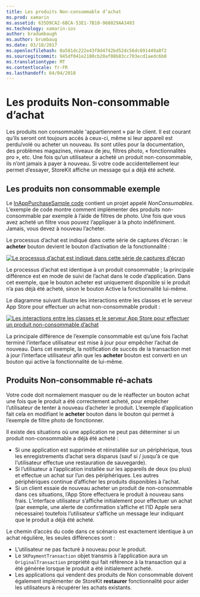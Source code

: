 ```yaml
---
title: Les produits Non-consommable d’achat
ms.prod: xamarin
ms.assetid: 635D9CA2-6BCA-53E1-7B10-968029AA3493
ms.technology: xamarin-ios
author: bradumbaugh
ms.author: brumbaug
ms.date: 03/18/2017
ms.openlocfilehash: 0a581dc222e43f8d4742bd52dc56dc691449a8f2
ms.sourcegitcommit: 945df041e2180cb20af08b83cc703ecd1aedc6b0
ms.translationtype: MT
ms.contentlocale: fr-FR
ms.lasthandoff: 04/04/2018
---
```

# <a name="purchasing-non-consumable-products"></a>Les produits Non-consommable d’achat

Les produits non consommable 'appartiennent » par le client. Il est courant qu’ils seront ont toujours accès à ceux-ci, même si leur appareil est perdu/volé ou acheter un nouveau. Ils sont utiles pour la documentation, des problèmes magazines, niveaux de jeu, filtres photo, « fonctionnalités pro », etc. Une fois qu’un utilisateur a acheté un produit non-consommable, ils n’ont jamais à payer à nouveau. Si votre code accidentellement leur permet d’essayer, StoreKit affiche un message qui a déjà été acheté.

## <a name="non-consumable-products-sample"></a>Les produits non consommable exemple

Le [InAppPurchaseSample code](https://developer.xamarin.com/samples/monotouch/StoreKit/) contient un projet appelé *NonConsumables*. L’exemple de code montre comment implémenter des produits non-consommable par exemple à l’aide de filtres de photo. Une fois que vous avez acheté un filtre vous pouvez l’appliquer à la photo indéfiniment. Jamais, vous devez à nouveau l’acheter.   
   
   
   
 Le processus d’achat est indiqué dans cette série de captures d’écran : le **acheter** bouton devient le bouton d’activation de la fonctionnalité :   
   
   
   
 [![](purchasing-non-consumable-products-images/image34.png "Le processus d’achat est indiqué dans cette série de captures d’écran")](purchasing-non-consumable-products-images/image34.png#lightbox)   
   
   
   
 Le processus d’achat est identique à un produit consommable ; la principale différence est en mode de suivi de l’achat dans le code d’application. Dans cet exemple, que le bouton acheter est uniquement disponible si le produit n’a pas déjà été acheté, sinon le bouton Active la fonctionnalité lui-même.   
   
   
   

Le diagramme suivant illustre les interactions entre les classes et le serveur App Store pour effectuer un achat non-consommable produit :   
   
   
   
 [![](purchasing-non-consumable-products-images/image35.png "Les interactions entre les classes et le serveur App Store pour effectuer un produit non-consommable d’achat")](purchasing-non-consumable-products-images/image35.png#lightbox)   
   
   
   
 La principale différence de l’exemple consommable est qu’une fois l’achat terminé l’interface utilisateur est mise à jour pour empêcher l’achat de nouveau. Dans cet exemple, la notification de succès de la transaction met à jour l’interface utilisateur afin que les **acheter** bouton est converti en un bouton qui active la fonctionnalité de lui-même.

## <a name="re-purchasing-non-consumable-products"></a>Produits Non-consommable ré-achats

Votre code doit normalement masquer ou de le réaffecter un bouton achat une fois que le produit a été correctement acheté, pour empêcher l’utilisateur de tenter à nouveau d’acheter le produit. L’exemple d’application fait cela en modifiant le **acheter** bouton dans le bouton qui permet à l’exemple de filtre photo de fonctionner.   
   
   
   
 Il existe des situations où une application ne peut pas déterminer si un produit non-consommable a déjà été acheté :

-  Si une application est supprimée et réinstallée sur un périphérique, tous les enregistrements d’achat sera disparus (sauf si / jusqu'à ce que l’utilisateur effectue une restauration de sauvegarde). 
-  Si l’utilisateur a l’application installée sur les appareils de deux (ou plus) et effectue un achat sur l’un des périphériques. Les autres périphériques continue d’afficher les produits disponibles à l’achat. 
-  Si un client essaie de nouveau acheter un produit de non-consommable dans ces situations, l’App Store effectuera le produit à nouveau sans frais. L’interface utilisateur s’affiche initialement pour effectuer un achat (par exemple, une alerte de confirmation s’affiche et l’ID Apple sera nécessaire) toutefois l’utilisateur s’affiche un message leur indiquant que le produit a déjà été acheté.  
   
   
   
 Le chemin d’accès du code dans ce scénario est exactement identique à un achat régulière, les seules différences sont :

-  L’utilisateur ne pas facturé à nouveau pour le produit.
-  Le `SKPaymentTransaction` objet transmis à l’application aura un `OriginalTransaction` propriété qui fait référence à la transaction qui a été générée lorsque le produit a été initialement acheté. 
-  Les applications qui vendent des produits de Non consommable doivent également implémenter de StoreKit **restaurer** fonctionnalité pour aider les utilisateurs à récupérer les achats existants. 
